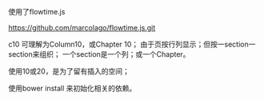 使用了flowtime.js

https://github.com/marcolago/flowtime.js.git



c10 可理解为Column10，或Chapter 10；
由于页按行列显示；但按一section一section来组织；
一个section是一个列；或一个Chapter。


使用10或20，是为了留有插入的空间；

使用bower install 来初始化相关的依赖。 

